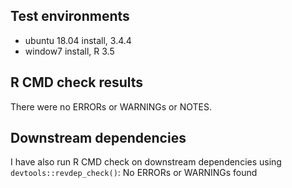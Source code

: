 ## Test environments
* ubuntu 18.04 install, 3.4.4
* window7 install, R 3.5

## R CMD check results
There were no ERRORs or WARNINGs or NOTES.

## Downstream dependencies
I have also run R CMD check on downstream dependencies using
`devtools::revdep_check()`:
No ERRORs or WARNINGs found
